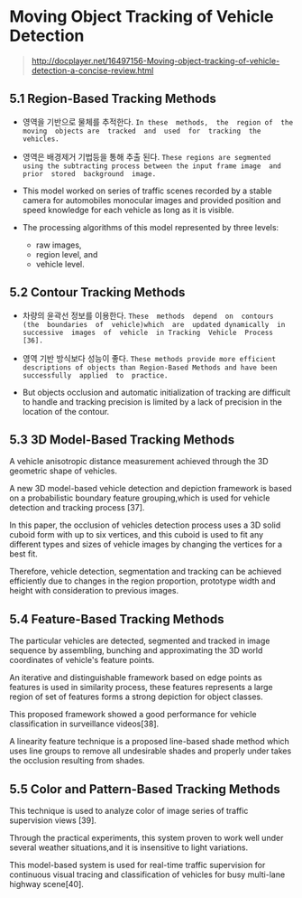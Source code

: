 # Moving Object Tracking of Vehicle Detection

> http://docplayer.net/16497156-Moving-object-tracking-of-vehicle-detection-a-concise-review.html

## 5.1 Region-Based Tracking Methods

- 영역을 기반으로 물체를 추적한다. `In these  methods,  the  region of  the  moving  objects are  tracked  and  used  for  tracking  the vehicles. `

- 영역은 배경제거 기법등을 통해 추출 된다. `These regions are segmented using the subtracting process between the input frame image  and  prior  stored  background  image.`

- This  model  worked  on  series  of  traffic  scenes recorded  by  a  stable  camera  for  automobiles  monocular  images  and  provided  position  and speed  knowledge  for  each  vehicle as  long  as  it  is  visible.  

- The  processing  algorithms  of  this model represented by three levels: 
  - raw images, 
  - region level, and 
  - vehicle level.

## 5.2 Contour Tracking Methods

- 차량의 윤곽선 정보를 이용한다. `These  methods  depend  on  contours  (the  boundaries  of  vehicle)which  are  updated dynamically  in  successive  images  of  vehicle  in Tracking  Vehicle  Process  [36].`

- 영역 기반 방식보다 성능이 좋다. `These methods provide more efficient descriptions of objects than Region-Based Methods and have been  successfully  applied  to  practice.  `

- But  objects  occlusion and  automatic  initialization  of tracking are difficult to handle and tracking precision is limited by a lack of precision in the location of the contour.

## 5.3 3D Model-Based Tracking Methods

A  vehicle  anisotropic  distance  measurement  achieved  through  the  3D geometric  shape  of vehicles.  

A  new  3D  model-based  vehicle  detection  and  depiction  framework  is  based  on  a probabilistic  boundary  feature  grouping,which is used  for  vehicle  detection  and  tracking process [37].

In this paper, the occlusion of vehicles detection process uses a 3D solid cuboid form  with  up  to  six  vertices,  and  this  cuboid is used  to fit  any  different  types  and  sizes  of vehicle  images   by   changing   the   vertices   for   a   best   fit.  

Therefore,   vehicle   detection, segmentation   and   tracking can   be   achieved   efficiently   due   to   changes   in   the   region proportion, prototype width and height with consideration to previous images. 

## 5.4 Feature-Based Tracking Methods 

The  particular  vehicles  are  detected,  segmented  and  tracked  in  image  sequence  by assembling, bunching and approximating the 3D world coordinates of vehicle's feature points. 

An iterative  and  distinguishable  framework  based on  edge  points  as  features  is  used in similarity  process,  these  features  represents  a  large  region  of  set  of  features forms  a  strong depiction  for  object  classes.  

This proposed  framework  showed  a  good  performance for vehicle classification in surveillance videos[38].

A linearity feature technique is a  proposed line-based  shade  method  which  uses  line groups  to remove  all  undesirable  shades  and properly under takes the occlusion resulting from shades. 

## 5.5 Color and Pattern-Based Tracking Methods

This  technique  is  used  to analyze color  of image  series of  traffic  supervision  views [39]. 

Through the  practical  experiments,  this  system proven to work well under  several  weather situations,and it  is  insensitive  to light  variations.

This model-based  system is  used for real-time  traffic  supervision for continuous visual  tracing and classification  of vehicles  for  busy multi-lane highway scene[40].




